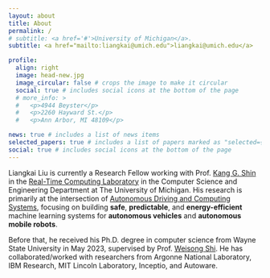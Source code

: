 ```yaml
---
layout: about
title: About
permalink: /
# subtitle: <a href='#'>University of Michigan</a>.
subtitle: <a href="mailto:liangkai@umich.edu">liangkai@umich.edu</a> 

profile:
  align: right
  image: head-new.jpg
  image_circular: false # crops the image to make it circular
  social: true # includes social icons at the bottom of the page
  # more_info: >
  #   <p>4944 Beyster</p>
  #   <p>2260 Hayward St.</p>
  #   <p>Ann Arbor, MI 48109</p>

news: true # includes a list of news items
selected_papers: true # includes a list of papers marked as "selected={true}"
social: true # includes social icons at the bottom of the page
---
```


Liangkai Liu is currently a Research Fellow working with Prof. [Kang G. Shin](https://web.eecs.umich.edu/~kgshin/) in the [Real-Time Computing Laboratory](https://rtcl.eecs.umich.edu/rtclweb/) in the Computer Science and Engineering Department at The University of Michigan. His research is primarily at the intersection of [Autonomous Driving and Computing Systems](https://arxiv.org/abs/2009.14349), focusing on building **safe**, **predictable**, and **energy-efficient** machine learning systems for **autonomous vehicles** and **autonomous mobile robots**.

Before that, he received his Ph.D. degree in computer science from Wayne State University in May 2023, supervised by Prof. [Weisong Shi](https://www.weisongshi.org/). He has collaborated/worked with researchers from Argonne National Laboratory, IBM Research, MIT Lincoln Laboratory, Inceptio, and Autoware.